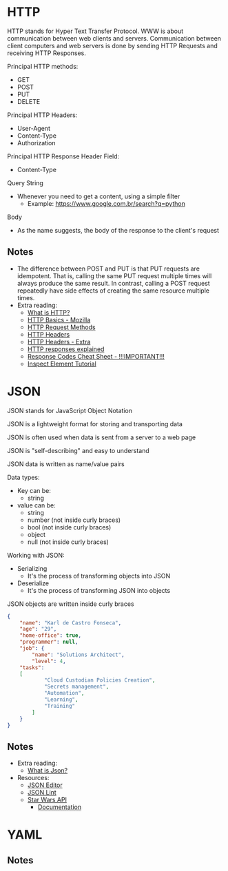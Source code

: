 # HTTP

HTTP stands for Hyper Text Transfer Protocol. WWW is about communication between web clients and servers. Communication between client computers and web servers is done by sending HTTP Requests and receiving HTTP Responses.

Principal HTTP methods:
  - GET
  - POST
  - PUT
  - DELETE

Principal HTTP Headers:
  - User-Agent
  - Content-Type
  - Authorization

Principal HTTP Response Header Field:
  - Content-Type

Query String
  - Whenever you need to get a content, using a simple filter
    - Example: https://www.google.com.br/search?q=python

Body
  - As the name suggests, the body of the response to the client's request


## Notes

* The difference between POST and PUT is that PUT requests are idempotent. That is, calling the same PUT request multiple times will always produce the same result. In contrast, calling a POST request repeatedly have side effects of creating the same resource multiple times.
* Extra reading:
  * [What is HTTP?](https://www.w3schools.com/whatis/whatis_http.asp)
  * [HTTP Basics - Mozilla](https://developer.mozilla.org/en-US/docs/Web/HTTP/Basics_of_HTTP)
  * [HTTP Request Methods](https://www.w3schools.com/tags/ref_httpmethods.asp)
  * [HTTP Headers](https://developer.mozilla.org/en-US/docs/Web/HTTP/Headers)
  * [HTTP Headers - Extra](https://www.w3.org/Protocols/rfc2616/rfc2616-sec14.html)
  * [HTTP responses explained](https://www.tutorialspoint.com/http/http_responses.htm)
  * [Response Codes Cheat Sheet - !!!IMPORTANT!!!](https://cheatography.com/kstep/cheat-sheets/http-status-codes/)
  * [Inspect Element Tutorial](https://zapier.com/blog/inspect-element-tutorial/)

# JSON


JSON stands for JavaScript Object Notation

JSON is a lightweight format for storing and transporting data

JSON is often used when data is sent from a server to a web page

JSON is "self-describing" and easy to understand

JSON data is written as name/value pairs

Data types:
* Key can be:
  * string
* value can be:
  * string
  * number (not inside curly braces)
  * bool (not inside curly braces)
  * object
  * null (not inside curly braces)

Working with JSON:
* Serializing
  * It's the process of transforming objects into JSON
* Deserialize
  * It's the process of transforming JSON into objects

JSON objects are written inside curly braces 


``` json
{
	"name": "Karl de Castro Fonseca",
	"age": "29",
	"home-office": true,
	"programmer": null,
	"job": {
		"name": "Solutions Architect",
		"level": 4,
    "tasks": 
    [
			"Cloud Custodian Policies Creation",
			"Secrets management",
			"Automation",
			"Learning",
			"Training"
		]
	}
}

```

## Notes

* Extra reading:
  * [What is Json?](https://www.w3schools.com/whatis/whatis_json.asp)
* Resources:
  * [JSON Editor](http://jsoneditoronline.org/)
  * [JSON Lint](https://jsonlint.com/)
  * [Star Wars API](https://swapi.dev/)
    * [Documentation](https://swapi.dev/documentation)

# YAML



## Notes

